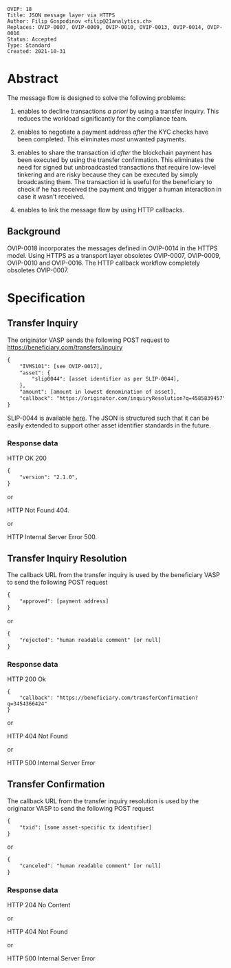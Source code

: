 ```pseudocode
OVIP: 18
Title: JSON message layer via HTTPS
Author: Filip Gospodinov <filip@21analytics.ch>
Replaces: OVIP-0007, OVIP-0009, OVIP-0010, OVIP-0013, OVIP-0014, OVIP-0016
Status: Accepted
Type: Standard
Created: 2021-10-31
```

# Abstract

The message flow is designed to solve the following problems:

1. enables to decline transactions _a priori_ by using a transfer
   inquiry. This reduces the workload significantly for the
   compliance team.

2. enables to negotiate a payment address _after_ the KYC checks
   have been completed. This eliminates _most_ unwanted payments.

3. enables to share the transaction id _after_ the blockchain
   payment has been executed by using the transfer confirmation.
   This eliminates the need for signed but unbroadcasted transactions
   that require low-level tinkering and are risky because they
   can be executed by simply broadcasting them. The transaction
   id is useful for the beneficiary to check if he has received
   the payment and trigger a human interaction in case it wasn't
   received.

4. enables to link the message flow by using HTTP callbacks.

## Background

OVIP-0018 incorporates the messages defined in OVIP-0014 in the
HTTPS model. Using HTTPS as a transport layer obsoletes OVIP-0007,
OVIP-0009, OVIP-0010 and OVIP-0016. The HTTP callback workflow
completely obsoletes OVIP-0007.

# Specification

## Transfer Inquiry

The originator VASP sends the following POST request to
https://beneficiary.com/transfers/inquiry

```txt
{
    "IVMS101": [see OVIP-0017],
    "asset": {
        "slip0044": [asset identifier as per SLIP-0044],
    },
    "amount": [amount in lowest denomination of asset],
    "callback": "https://originator.com/inquiryResolution?q=4585839457"
}
```

SLIP-0044 is available [here](https://github.com/satoshilabs/slips/blob/master/slip-0044.md).
The JSON is structured such that it can be easily extended to
support other asset identifier standards in the future.

### Response data

HTTP OK 200

```txt
{
    "version": "2.1.0",
}
```

or

HTTP Not Found 404.

or

HTTP Internal Server Error 500.

## Transfer Inquiry Resolution

The callback URL from the transfer inquiry is used by the
beneficiary VASP to send the following POST request

```txt
{
    "approved": [payment address]
}
```

or

```txt
{
    "rejected": "human readable comment" [or null]
}
```

### Response data

HTTP 200 Ok

```text
{
    "callback": "https://beneficiary.com/transferConfirmation?q=3454366424"
}
```

or

HTTP 404 Not Found

or

HTTP 500 Internal Server Error

## Transfer Confirmation

The callback URL from the transfer inquiry resolution is used by the originator
VASP to send the following POST request

```txt
{
    "txid": [some asset-specific tx identifier]
}
```

or

```txt
{
    "canceled": "human readable comment" [or null]
}
```

### Response data

HTTP 204 No Content

or

HTTP 404 Not Found

or

HTTP 500 Internal Server Error
